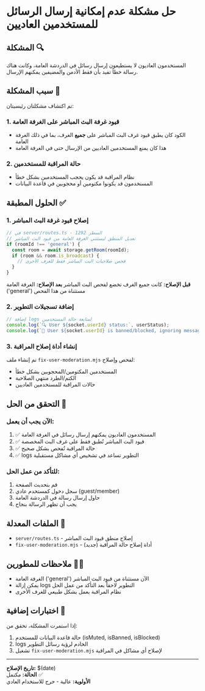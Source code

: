 # حل مشكلة عدم إمكانية إرسال الرسائل للمستخدمين العاديين

## المشكلة 🔍
المستخدمون العاديون لا يستطيعون إرسال رسائل في الدردشة العامة، وكانت هناك رسالة خطأ تفيد بأن فقط الأدمن والمضيفين يمكنهم الإرسال.

## سبب المشكلة 🐛
تم اكتشاف مشكلتان رئيسيتان:

### 1. قيود غرفة البث المباشر على الغرفة العامة
- الكود كان يطبق قيود غرف البث المباشر على **جميع** الغرف، بما في ذلك الغرفة العامة
- هذا كان يمنع المستخدمين العاديين من الإرسال حتى في الغرفة العامة

### 2. حالة المراقبة للمستخدمين
- نظام المراقبة قد يكون يحجب المستخدمين بشكل خطأ
- المستخدمون قد يكونوا مكتومين أو محجوبين في قاعدة البيانات

## الحلول المطبقة ✅

### 1. إصلاح قيود غرفة البث المباشر
```typescript
// في server/routes.ts - السطر 1292
// تعديل المنطق ليستثني الغرفة العامة من قيود البث المباشر
if (roomId !== 'general') {
  const room = await storage.getRoom(roomId);
  if (room && room.is_broadcast) {
    // فحص صلاحيات البث المباشر فقط للغرف الأخرى
  }
}
```

**قبل الإصلاح:** كانت جميع الغرف تخضع لفحص البث المباشر
**بعد الإصلاح:** الغرفة العامة ('general') مستثناة من هذا الفحص

### 2. إضافة تسجيلات التطوير
```typescript
// إضافة logs لمتابعة حالة المستخدمين
console.log(`🔍 User ${socket.userId} status:`, userStatus);
console.log(`🚫 User ${socket.userId} is banned/blocked, ignoring message`);
```

### 3. إنشاء أداة إصلاح المراقبة
تم إنشاء ملف `fix-user-moderation.mjs` لفحص وإصلاح:
- المستخدمين المكتومين/المحجوبين بشكل خطأ
- الكتم/الطرد منتهي الصلاحية
- حالات المراقبة للمستخدمين العاديين

## التحقق من الحل 🧪

### الآن يجب أن يعمل:
1. ✅ المستخدمون العاديون يمكنهم إرسال رسائل في الغرفة العامة
2. ✅ قيود البث المباشر تُطبق فقط على غرف البث المخصصة
3. ✅ حالة المراقبة تُفحص بشكل صحيح
4. ✅ logs التطوير تساعد في تشخيص أي مشاكل مستقبلية

### للتأكد من عمل الحل:
1. قم بتحديث الصفحة
2. سجل دخول كمستخدم عادي (guest/member)
3. حاول إرسال رسالة في الدردشة العامة
4. يجب أن تظهر الرسالة بنجاح

## الملفات المعدلة 📁
- `server/routes.ts` - إصلاح منطق قيود البث المباشر
- `fix-user-moderation.mjs` - أداة إصلاح حالة المراقبة (جديد)

## ملاحظات للمطورين 👨‍💻
- الغرفة العامة ('general') الآن مستثناة من قيود البث المباشر
- يمكن إزالة logs التطوير لاحقاً بعد التأكد من عمل الحل
- نظام المراقبة يعمل بشكل طبيعي للغرف الأخرى

## اختبارات إضافية 🔄
إذا استمرت المشكلة، تحقق من:
1. حالة قاعدة البيانات للمستخدم (isMuted, isBanned, isBlocked)
2. logs الخادم لرؤية رسائل التطوير
3. تشغيل `fix-user-moderation.mjs` لإصلاح أي مشاكل في المراقبة

---
**تاريخ الإصلاح:** $(date)  
**الحالة:** مكتمل ✅  
**الأولوية:** عالية - حرج للاستخدام العادي